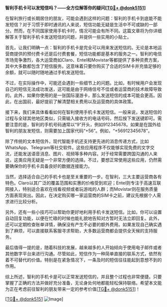 **智利手机卡可以发短信吗？——全方位解答你的疑问[[TG💪+ @donk5151](https://t.me/s/donk5151)]**

在智利旅行或长期居住的朋友，可能会遇到这样的问题：智利的手机卡到底能不能发短信？对于习惯于即时通讯的人来说，短信功能无疑是生活中不可或缺的一部分。然而，在不同国家使用手机卡时，情况可能会有所不同。这篇文章将为你详细解答关于智利手机卡发送短信的问题，并提供一些实用的小贴士。

首先，让我们明确一点：智利的手机卡是完全可以用来发送短信的。无论是本地运营商提供的预付费卡还是后付费套餐，短信功能都是基本的服务之一。智利的电信市场竞争激烈，各大运营商如Claro、Entel和Movistar等都提供了多种资费方案，其中大多数都包含了短信服务。这意味着只要你购买了合适的SIM卡并充值足够的余额，就可以随时随地通过手机发送短信。

不过，在实际操作中，可能还会遇到一些细节上的问题。比如，有时候用户会发现自己的短信无法成功发送，这可能是由于网络信号不佳或者运营商的技术故障导致的。此外，如果你使用的是一张国际漫游卡，那么发送短信的成本可能会更高。因此，在出国前，最好提前了解清楚相关费用以及运营商的具体政策。

接下来，我们来具体看看如何在智利使用手机卡发送短信。一般来说，发送短信的过程与全球其他地区类似，只需输入接收方的电话号码，然后按下发送键即可。需要注意的是，智利的手机号码通常以“9”开头，例如912345678。如果是在国外给智利的朋友发短信，则需要加上国家代码“+56”。例如，“+56912345678”。

除了传统的文本短信外，现代智能手机还支持更先进的消息传递方式，比如WhatsApp、Telegram等社交软件。这些应用程序不仅能够实现免费的文字交流，还能发送语音消息、图片、视频等多种内容。对于经常需要跨国沟通的人来说，这类应用无疑是一个非常方便的选择。不过，要想正常使用这些应用，仍然需要确保你的手机卡具备良好的数据连接能力。

当然，选择适合自己的手机卡也是至关重要的一步。在智利，三大主要运营商各有特色。Claro以其广泛的覆盖范围和实惠的价格受到欢迎；Entel则专注于高速互联网接入，特别适合喜欢在线看视频或者玩游戏的人群；而Movistar则在服务质量方面表现突出。因此，在决定购买哪一家运营商的SIM卡之前，建议先根据个人需求进行比较分析。

另外，还有一些小技巧可以帮助你更好地利用手机卡发送短信。比如，你可以设置自动回复功能，以便在忙碌的时候也能礼貌地告知对方暂时无法立即回复。此外，还可以定期检查账单详情，确保没有产生不必要的额外费用。如果发现自己确实遇到了麻烦，可以直接联系客服寻求帮助，大多数运营商都会提供全天候的支持服务。

最后值得一提的是，随着科技的发展，越来越多的人开始倾向于使用电子邮件或者其他数字平台来进行沟通。尽管如此，短信作为一种简单直接的联系方式，依然有着不可替代的价值。特别是在紧急情况下，一条及时的短信往往能起到意想不到的作用。

综上所述，智利的手机卡是可以正常发送短信的，并且整个过程也非常便捷。只要掌握了正确的方法并做好充分准备，无论身处何地都能轻松保持联络。希望本文能为正在考虑前往智利的朋友带来一定的参考价值[[TG💪+ @donk5151](https://t.me/s/donk5151)]！

[[TG💪+ @donk5151](https://t.me/s/donk5151) ![Image](https://i.postimg.cc/rwNCRYN7/Snipaste-2025-04-30-17-27-05.png)]